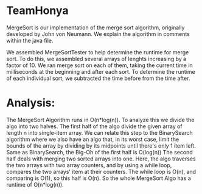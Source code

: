 # TeamHonya
MergeSort is our implementation of the merge sort algorithm, originally developed by John von Neumann. We explain the algorithm in comments within the java file.

We assembled MergeSortTester to help determine the runtime for merge sort. To do this, we assembled several arrays of lenghts increasing by a factor of 10. We ran merge sort on each of them, taking the current time in milliseconds at the beginning and after each sort. To determine the runtime of each individual sort, we subtracted the time before from the time after.

# Analysis:
  
The MergeSort Algorithm runs in O(n\*log(n)). To analyze this we divide the algo into two halves. The first half of the algo divide the given array of length n into single-item array. We can relate this step to the BinarySearch algorithm where we also have an algo that, in its worst case, limit the bounds of the array by dividing by its midpoints until there's only 1 item left. Same as BinarySearch, the Big-Oh of the first half is O(log(n))
The second half deals with merging two sorted arrays into one. Here, the algo traverses the two arrays with two array counters, and by using a while loop, compares the two arrays' item at their counters. The while loop is O(n), and comparing is O(1), so this half is O(n).
So the whole MergeSort Algo has a runtime of O(n\*log(n)).
